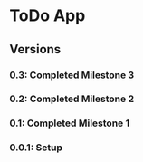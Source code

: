 # ToDo App

## Versions

### 0.3: Completed Milestone 3

### 0.2: Completed Milestone 2

### 0.1: Completed Milestone 1

### 0.0.1: Setup
